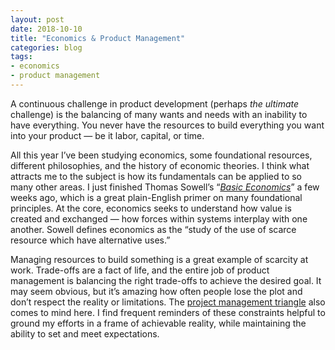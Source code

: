 ```yaml
---
layout: post
date: 2018-10-10
title: "Economics & Product Management"
categories: blog
tags:
- economics
- product management
---
```


A continuous challenge in product development (perhaps _the ultimate_ challenge) is the balancing of many wants and needs with an inability to have everything. You never have the resources to build everything you want into your product — be it labor, capital, or time.

All this year I’ve been studying economics, some foundational resources, different philosophies, and the history of economic theories. I think what attracts me to the subject is how its fundamentals can be applied to so many other areas. I just finished Thomas Sowell’s “_[Basic Economics](https://www.goodreads.com/book/show/3023.Basic_Economics)_” a few weeks ago, which is a great plain-English primer on many foundational principles. At the core, economics seeks to understand how value is created and exchanged — how forces within systems interplay with one another. Sowell defines economics as the “study of the use of scarce resource which have alternative uses.”

Managing resources to build something is a great example of scarcity at work. Trade-offs are a fact of life, and the entire job of product management is balancing the right trade-offs to achieve the desired goal. It may seem obvious, but it’s amazing how often people lose the plot and don’t respect the reality or limitations. The [project management triangle](https://en.wikipedia.org/wiki/Project_management_triangle) also comes to mind here. I find frequent reminders of these constraints helpful to ground my efforts in a frame of achievable reality, while maintaining the ability to set and meet expectations. 
